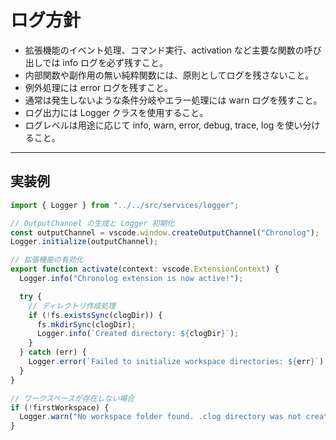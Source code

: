# ログ方針

- 拡張機能のイベント処理、コマンド実行、activation など主要な関数の呼び出しでは info ログを必ず残すこと。
- 内部関数や副作用の無い純粋関数には、原則としてログを残さないこと。
- 例外処理には error ログを残すこと。
- 通常は発生しないような条件分岐やエラー処理には warn ログを残すこと。
- ログ出力には Logger クラスを使用すること。
- ログレベルは用途に応じて info, warn, error, debug, trace, log を使い分けること。

---

## 実装例

```typescript
import { Logger } from "../../src/services/logger";

// OutputChannel の生成と Logger 初期化
const outputChannel = vscode.window.createOutputChannel("Chronolog");
Logger.initialize(outputChannel);

// 拡張機能の有効化
export function activate(context: vscode.ExtensionContext) {
  Logger.info("Chronolog extension is now active!");

  try {
    // ディレクトリ作成処理
    if (!fs.existsSync(clogDir)) {
      fs.mkdirSync(clogDir);
      Logger.info(`Created directory: ${clogDir}`);
    }
  } catch (err) {
    Logger.error(`Failed to initialize workspace directories: ${err}`);
  }
}

// ワークスペースが存在しない場合
if (!firstWorkspace) {
  Logger.warn("No workspace folder found. .clog directory was not created.");
}
```
